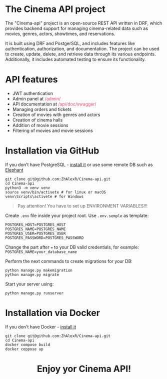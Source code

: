 # The Cinema API project

The "Cinema-api" project is an open-source REST API written in DRF, which provides backend support 
for managing cinema-related data such as movies, genres, actors,  showtimes, and reservations. 

It is built using DRF and PostgerSQL, and includes features like authentication, authorization, 
and documentation. 
The project can be used to create, update, delete, and retrieve data through its various endpoints. 
Additionally, it includes automated testing to ensure its functionality.

# API features

- JWT authentication 
- Admin panel at <span style="color: rgb(255, 76, 96);">/admin/<span> 
- API documentation at <span style="color: rgb(255, 76, 96)">/api/doc/swagger/<span> 
- Managing orders and tickets 
- Creation of movies with genres and actors 
- Creation of cinema halls 
- Addition of movie sessions 
- Filtering of movies and movie sessions

# Installation via GitHub

If you don't have PostgreSQL - [install it](https://www.postgresql.org/download/) or use some remote DB such as [Elephant](https://customer.elephantsql.com/)

```shell
git clone git@github.com:ZhAlexR/Cinema-api.git
cd Cinema-api
python3 -m venv venv
source venv/bin/activete # for linux or macOS
venv\Scripts\activete # for Windows
```
>Pay attention! You have to set up ENVIRONMENT VARIABLES!!!

Create `.env` file inside your project root. Use `.env.semple` as template:
```shell
POSTGRES_HOST=POSTGRES_HOST
POSTGRES_NAME=POSTGRES_NAME
POSTGRES_USER=POSTGRES_USER
POSTGRES_PASSWORD=POSTGRES_PASSWORD
```
Change the part after `=` to your DB valid credentials, for example:
`POSTGRES_NAME=your_database_name`

Perform the next commands to create migrations for your DB:
```shell
python manage.py makemigration
python manage.py migrate
```

Start your server using:
```shell
python manage.py runserver
```


# Installation via Docker

If you don't have Docker - [install it](https://docs.docker.com/get-docker/)
```shell
git clone git@github.com:ZhAlexR/Cinema-api.git
cd Cinema-api
docker compose build
docker coppose up
```
# <p style="text-align: center;">Enjoy yor Cinema API!</p>

<div align="center">
    <img src="https://media.giphy.com/media/t3sZxY5zS5B0z5zMIz/giphy-downsized-large.gif" alt="">
</div>


